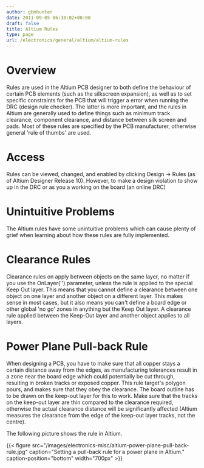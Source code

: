 ```yaml
---
author: gbmhunter
date: 2011-09-05 06:38:02+00:00
draft: false
title: Altium Rules
type: page
url: /electronics/general/altium/altium-rules
---
```


# Overview




Rules are used in the Altium PCB designer to both define the behaviour of certain PCB elements (such as the silkscreen expansion), as well as to set specific constraints for the PCB that will trigger a error when running the DRC (design rule checker). The latter is more important, and the rules in Altium are generally used to define things such as minimum track clearance, component clearance, and distance between silk screen and pads. Most of these rules are specified by the PCB manufacturer, otherwise general 'rule of thumbs' are used.




# Access




Rules can be viewed, changed, and enabled by clicking Design -> Rules (as of Altium Designer Release 10). However, to make a design violation to show up in the DRC or as you a working on the board (an online DRC)




# Unintuitive Problems




The Altium rules have some unintuitive problems which can cause plenty of grief when learning about how these rules are fully implemented.




# Clearance Rules




Clearance rules on apply between objects on the same layer, no matter if you use the OnLayer('<layer name>') parameter, unless the rule is applied to the special Keep Out layer. This means that you cannot define a clearance between one object on one layer and another object on a different layer. This makes sense in most cases, but it also means you can't define a board edge or other global 'no go' zones in anything but the Keep Out layer. A clearance rule applied between the Keep-Out layer and another object applies to all layers.




# Power Plane Pull-back Rule




When designing a PCB, you have to make sure that all copper stays a certain distance away from the edges, as manufacturing tolerances result in a zone near the board edge which could potentially be cut through, resulting in broken tracks or exposed copper. This rule target's polygon pours, and makes sure that they obey the clearance. The board outline has to be drawn on the keep-out layer for this to work. Make sure that the tracks on the keep-out layer are thin compared to the clearance required, otherwise the actual clearance distance will be significantly affected (Altium measures the clearance from the edge of the keep-out layer tracks, not the centre).




The following picture shows the rule in Altium.




{{< figure src="/images/electronics-misc/altium-power-plane-pull-back-rule.jpg" caption="Setting a pull-back rule for a power plane in Altium." caption-position="bottom" width="700px" >}}
